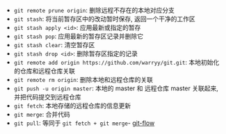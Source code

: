 - `git remote prune origin`: 删除远程不存在的本地对应分支
- `git stash`: 将当前暂存区中的改动暂时保存, 返回一个干净的工作区
- `git stash apply <id>`: 应用最新或指定的暂存
- `git stash pop`: 应用最新的暂存区记录并删除它
- `git stash clear`: 清空暂存区
- `git stash drop <id>`: 删除暂存区指定的记录
- `git remote add origin https://github.com/warryy/git.git`: 本地初始化的仓库和远程仓库关联
- `git remote rm origin`: 删除本地和远程仓库的关联
- `git push -u origin master`: 本地的 master 和 远程仓库 master 关联起来, 并把代码提交到远程仓库
- `git fetch`: 本地存储的远程仓库的信息更新
- `git merge`: 合并代码
- `git pull`: 等同于 `git fetch + git merge`- [git-flow](./git-flow/README.md)
